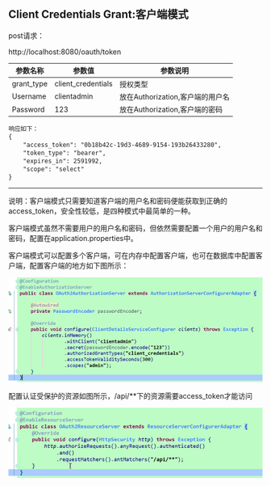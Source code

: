 ## Client Credentials Grant:客户端模式

post请求：

http://localhost:8080/oauth/token

参数名称 | 参数值 | 参数说明
---|--- |--- 
grant_type | client_credentials | 授权类型
Username | clientadmin | 放在Authorization,客户端的用户名
Password | 123 | 放在Authorization,客户端的密码
```
响应如下：
{
    "access_token": "0b18b42c-19d3-4689-9154-193b26433280",
    "token_type": "bearer",
    "expires_in": 2591992,
    "scope": "select"
}
```
---

说明：客户端模式只需要知道客户端的用户名和密码便能获取到正确的access_token，安全性较低，是四种模式中最简单的一种。

客户端模式虽然不需要用户的用户名和密码，但依然需要配置一个用户的用户名和密码，配置在application.properties中。

客户端模式可以配置多个客户端，可在内存中配置客户端，也可在数据库中配置客户端，配置客户端的地方如下图所示：

![image](./img/1.png)


配置认证受保护的资源如图所示，/api/**下的资源需要access_token才能访问

![image](./img/2.png)